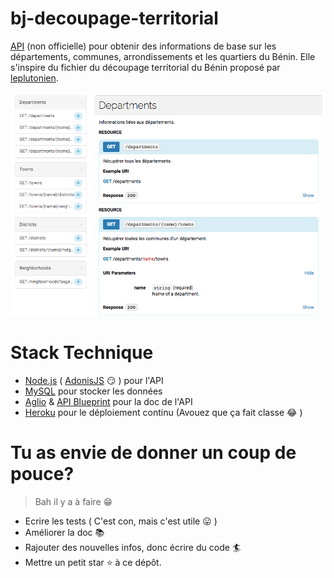 # bj-decoupage-territorial

[API](https://bj-decoupage-territorial.herokuapp.com/) (non officielle) pour obtenir des informations de base sur les départements, communes, arrondissements et les quartiers du Bénin. Elle s'inspire du fichier du découpage territorial du Bénin proposé par [leplutonien](https://github.com/leplutonien/decoupage_territorial_benin).

[![bj-decoupage-territorial](preview.png)](https://github.com/nioperas06/bj-decoupage-territorial)


# Stack Technique
* [Node.js](https://nodejs.org/en/) ( [AdonisJS](https://adonisjs.com/) 😏 ) pour l'API
* [MySQL](https://www.mysql.com/) pour stocker les données
* [Aglio](https://github.com/danielgtaylor/aglio) & [API Blueprint](https://apiblueprint.org/) pour la doc de l'API
* [Heroku](https://www.heroku.com/) pour le déploiement continu (Avouez que ça fait classe 😂 )

# Tu as envie de donner un coup de pouce?
> Bah il y a à faire 😁
* Ecrire les tests ( C'est con, mais c'est utile 😛 )
* Améliorer la doc 📚 
* Rajouter des nouvelles infos, donc écrire du code 🏄
* Mettre un petit star ⭐️ à ce dépôt.


